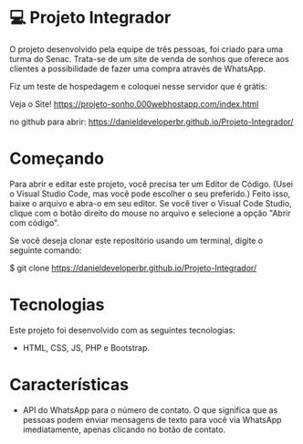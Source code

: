 # 💻 Projeto Integrador

O projeto desenvolvido pela equipe de três pessoas, foi criado para uma turma do Senac. Trata-se de um site de venda de sonhos que oferece aos clientes a possibilidade de fazer uma compra através de WhatsApp.

Fiz um teste de hospedagem e coloquei nesse servidor que é grátis:

Veja o Site! https://projeto-sonho.000webhostapp.com/index.html

no github para abrir: https://danieldeveloperbr.github.io/Projeto-Integrador/

# Começando

Para abrir e editar este projeto, você precisa ter um Editor de Código. (Usei o Visual Studio Code, mas você pode escolher o seu preferido.) Feito isso, baixe o arquivo e abra-o em seu editor. Se você tiver o Visual Code Studio, clique com o botão direito do mouse no arquivo e selecione a opção "Abrir com código".

Se você deseja clonar este repositório usando um terminal, digite o seguinte comando:

$ git clone https://danieldeveloperbr.github.io/Projeto-Integrador/

# Tecnologias

Este projeto foi desenvolvido com as seguintes tecnologias:

- HTML, CSS, JS, PHP e Bootstrap.
<!--[Expo][expo] -->

# Características

- API do WhatsApp para o número de contato. O que significa que as pessoas podem enviar mensagens de texto para você via WhatsApp imediatamente, apenas clicando no botão de contato.





